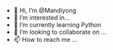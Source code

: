 - 👋 Hi, I’m @Mandiyong
- 👀 I’m interested in...
- 🌱 I’m currently learning Python 
- 💞️ I’m looking to collaborate on ...
- 📫 How to reach me ...

<!---
Mandiyong/Mandiyong is a ✨ special ✨ repository because its `README.md` (this file) appears on your GitHub profile.
You can click the Preview link to take a look at your changes.
--->
